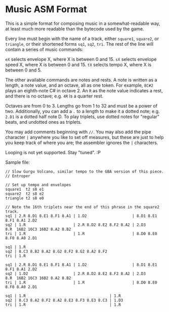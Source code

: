 ﻿# Music ASM Format

This is a simple format for composing music in a somewhat-readable way, at least much more readable than the bytecode used by the game.

Every line must begin with the name of a track, either `square1`, `square2`, or `triangle`, or their shortened forms `sq1`, `sq2`, `tri`.  The rest of the line will contain a series of music commands:

`eX` selects envelope X, where X is between 0 and 15.
`sX` selects envelope speed X, where X is between 0 and 15.
`tX` selects tempo X, where X is between 0 and 5.

The other available commands are notes and rests.  A note is written as a length, a note value, and an octave, all as one token.  For example, `8C#2` plays an eighth-note C# in octave 2.  An `R` as the note value indicates a rest, and there is no octave; e.g. `4R` is a quarter rest.

Octaves are from 0 to 3.  Lengths go from 1 to 32 and must be a power of two.  Additionally, you can add a `.` to a length to make it a dotted note; e.g. `2.D1` is a dotted half note D.  To play triplets, use dotted notes for "regular" beats, and undotted ones as triplets.

You may add comments beginning with `//`.  You may also add the pipe character `|` anywhere you like to set off measures, but these are just to help you keep track of where you are; the assembler ignores the `|` characters.

Looping is not yet supported.  Stay "tuned".  :P

Sample file:
```
// Slow Gurgu Volcano, similar tempo to the GBA version of this piece.
// Entroper

// Set up tempo and envelopes
square1  t2 s8 e1 
square2  t2 s8 e2 
triangle t2 s8 e0 

// Note the 16th triplets near the end of this phrase in the square2 track.
sq1 | 2.R 8.D1 8.E1 8.F1 8.A1 | 1.D2                    | 8.D1 8.E1 8.F1 8.A1 2.D2
sq2 | 1.R                     | 2.R 8.D2 8.E2 8.F2 8.A2 | 2.D3                8.R  16B2 16C3 16B2 8.A2 8.B2
tri | 1.R                     | 1.R                     | 8.D0 8.E0 8.F0 8.A0 2.D1

sq1 | 1.R
sq2 | 8.C3 8.B2 8.A2 8.G2 8.F2 8.G2 8.A2 8.F2
tri | 1.R

sq1 | 2.R 8.D1 8.E1 8.F1 8.A1 | 1.D2                    | 8.D1 8.E1 8.F1 8.A1 2.D2
sq2 | 1.D2                    | 2.R 8.D2 8.E2 8.F2 8.A2 | 2.D3                8.R  16B2 16C3 16B2 8.A2 8.B2
tri | 1.R                     | 1.R                     | 8.D0 8.E0 8.F0 8.A0 2.D1

sq1 | 1.R                                     | 1.R
sq2 | 8.C3 8.A2 8.F2 8.A2 8.E3 8.F3 8.E3 8.C3 | 1.D3
tri | 1.R                                     | 1.R
```
